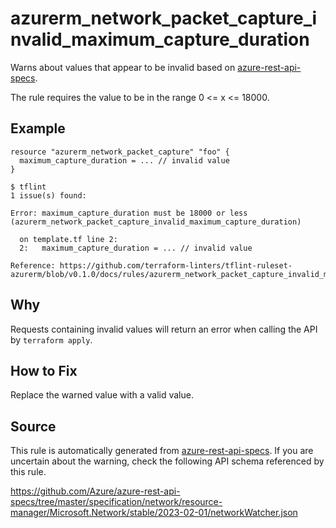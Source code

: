 <!--- This file generated by `tools/apispec-rule-gen/main.go`. DO NOT EDIT --->

# azurerm_network_packet_capture_invalid_maximum_capture_duration

Warns about values that appear to be invalid based on [azure-rest-api-specs](https://github.com/Azure/azure-rest-api-specs).

The rule requires the value to be in the range 0 <= x <= 18000.

## Example

```hcl
resource "azurerm_network_packet_capture" "foo" {
  maximum_capture_duration = ... // invalid value
}
```

```
$ tflint
1 issue(s) found:

Error: maximum_capture_duration must be 18000 or less (azurerm_network_packet_capture_invalid_maximum_capture_duration)

  on template.tf line 2:
  2:   maximum_capture_duration = ... // invalid value

Reference: https://github.com/terraform-linters/tflint-ruleset-azurerm/blob/v0.1.0/docs/rules/azurerm_network_packet_capture_invalid_maximum_capture_duration.md

```

## Why

Requests containing invalid values will return an error when calling the API by `terraform apply`.

## How to Fix

Replace the warned value with a valid value.

## Source

This rule is automatically generated from [azure-rest-api-specs](https://github.com/Azure/azure-rest-api-specs). If you are uncertain about the warning, check the following API schema referenced by this rule.

https://github.com/Azure/azure-rest-api-specs/tree/master/specification/network/resource-manager/Microsoft.Network/stable/2023-02-01/networkWatcher.json

